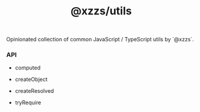 <h1 align="center">@xzzs/utils</h1>
  <br />
  
  <p>
  Opinionated collection of common JavaScript / TypeScript utils by `@xzzs`.
  </p>
  
  ### API
  
- computed

- createObject

- createResolved

- tryRequire
